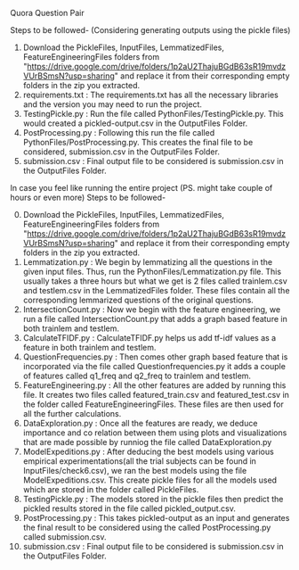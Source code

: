 Quora Question Pair


Steps to be followed-
(Considering generating outputs using the pickle files)

1) Download the PickleFiles, InputFiles, LemmatizedFiles, FeatureEngineeringFiles folders from "https://drive.google.com/drive/folders/1p2aU2ThajuBGdB63sR19mvdzVUrBSmsN?usp=sharing" and replace it from their corresponding empty folders in the zip you extracted.
2) requirements.txt : The requirements.txt has all the necessary libraries and the version you may need to run the project.
3) TestingPickle.py : Run the file called PythonFiles/TestingPickle.py. This would created a pickled-output.csv in the OutputFiles Folder. 
4) PostProcessing.py : Following this run the file called PythonFiles/PostProcessing.py. This creates the final file to be considered, submission.csv in the OutputFiles Folder. 
5) submission.csv : Final output file to be considered is submission.csv in the OutputFiles Folder.


In case you feel like running the entire project (PS. might take couple of hours or even more)
Steps to be followed-

0) Download the PickleFiles, InputFiles, LemmatizedFiles, FeatureEngineeringFiles folders from "https://drive.google.com/drive/folders/1p2aU2ThajuBGdB63sR19mvdzVUrBSmsN?usp=sharing" and replace it from their corresponding empty folders in the zip you extracted.
1) Lemmatization.py : We begin by lemmatizing all the questions in the given input files. Thus, run the PythonFiles/Lemmatization.py file. This usually takes a three hours but what we get is 2 files called trainlem.csv and testlem.csv in the LemmatizedFiles folder. These files contain all the corresponding lemmarized questions of the original questions.
2) IntersectionCount.py : Now we begin with the feature engineering, we run a file called IntersectionCount.py that adds a graph based feature in both trainlem and testlem.
3) CalculateTFIDF.py : CalculateTFIDF.py helps us add tf-idf values as a feature in both trainlem and testlem. 
4) QuestionFrequencies.py : Then comes other graph based feature that is incorporated via the file called Questionfrequencies.py it adds a couple of features called q1_freq and q2_freq to trainlem and testlem.
5) FeatureEngineering.py : All the other features are added by running this file. It creates two files called featured_train.csv and featured_test.csv in the folder called FeatureEngineeringFiles. These files are then used for all the further calculations.
6) DataExploration.py : Once all the features are ready, we deduce importance and co relation between them using plots and visualizations that are made possible by runniog the file called DataExploration.py
7) ModelExpeditions.py : After deducing the best models using various empirical experimentations(all the trial subjects can be found in InputFiles/check6.csv), we ran the best models using the file ModelExpeditions.csv. This create pickle files for all the models used which are stored in the folder called PickleFiles.
8) TestingPickle.py : The models stored in the pickle files then predict the pickled results stored in the file called pickled_output.csv.
9) PostProcessing.py : This takes pickled-output as an input and generates the final result to be considered using the called PostProcessing.py called submission.csv.
10) submission.csv : Final output file to be considered is submission.csv in the OutputFiles Folder.